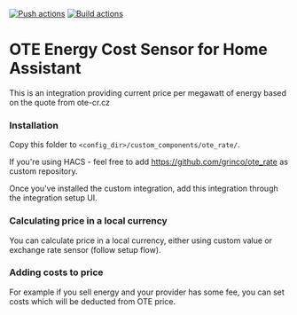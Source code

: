 [![Push actions](https://github.com/grinco/ote_rate/actions/workflows/push.yml/badge.svg)](https://github.com/grinco/ote_rate/actions/workflows/push.yml)
[![Build actions](https://github.com/grinco/ote_rate/actions/workflows/build.yaml/badge.svg)](https://github.com/grinco/ote_rate/actions/workflows/build.yaml)

# OTE Energy Cost Sensor for Home Assistant

This is an integration providing current price per megawatt of energy based on the quote
from ote-cr.cz

### Installation

Copy this folder to `<config_dir>/custom_components/ote_rate/`.

If you're using HACS - feel free to add https://github.com/grinco/ote_rate as custom repository.

Once you've installed the custom integration, add this integration through the integration setup UI.

### Calculating price in a local currency
You can calculate price in a local currency, either using custom value or exchange rate sensor (follow setup flow).

### Adding costs to price
For example if you sell energy and your provider has some fee, you can set costs which will be deducted from OTE price.
